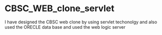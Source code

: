 # CBSC_WEB_clone_servlet
I have designed the CBSC web clone by using servlet techonolgy and also used the ORECLE data base and used the web logic server 
